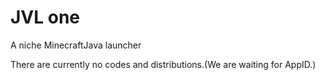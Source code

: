 # JVL one
A niche MinecraftJava launcher

There are currently no codes and distributions.(We are waiting for AppID.)
